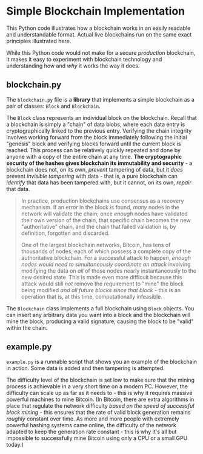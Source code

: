 # Simple Blockchain Implementation

This Python code illustrates how a blockchain works in an easily readable and understandable format. Actual live blockchains run on the same exact principles illustrated here.

While this Python code would not make for a secure *production* blockchain, it makes it easy to experiment with blockchain technology and understanding how and *why* it works the way it does.

## blockchain.py

The `blockchain.py` file is a **library** that implements a simple blockchain as a pair of classes: `Block` and `Blockchain`.

The `Block` class represents an individual block on the blockchain. Recall that a blockchain is simply a "chain" of data blobs, where each data entry is cryptographically linked to the previous entry. Verifying the chain integrity involves working forward from the block immediately following the initial "genesis" block and verifying blocks forward until the current block is reached. This process can be relatively quickly repeated and done by anyone with a copy of the entire chain at any time. **The cryptographic security of the hashes gives blockchain its immutability and security** - a blockchain does not, on its own, *prevent* tampering of data, but it *does* prevent *invisible tampering* with data - that is, a pure blockchain can *identify* that data has been tampered with, but it cannot, on its own, *repair* that data.

> In practice, production blockchains use consensus as a recovery mechanism. If an error in the block is found, *many* nodes in the network will validate the chain; once *enough* nodes have validated their own version of the chain, that specific chain becomes the new "authoritative" chain, and the chain that failed validation is, by definition, forgotten and discarded.
>
> One of the largest blockchain networks, Bitcoin, has tens of thousands of nodes, each of which possess a complete copy of the authoritative blockchain. For a successful attack to happen, *enough nodes would need to simultaneously coordinate an attack* involving modifying the data on *all* of those nodes nearly instantaneously to the new desired state. This is made even more difficult because this attack would still *not* remove the requirement to "mine" the block being modified *and all future blocks since that block* - this is an operation that is, at this time, computationally infeasible.

The `Blockchain` class implements a full blockchain using `Block` objects. You can insert any arbitrary data you want into a block and the blockchain will mine the block, producing a valid signature, causing the block to be "valid" within the chain.

## example.py

`example.py` is a runnable script that shows you an example of the blockchain in action. Some data is added and then tampering is attempted.

The difficulty level of the blockchain is set low to make sure that the mining process is achievable in a very short time on a modern PC. However, the difficulty can scale up as far as it needs to - this is why it requires massive powerful machines to mine Bitcoin. (In Bitcoin, there are extra algorithms in place that regulate the network difficulty *based on the speed of successful block mining* - this ensures that the rate of valid block generation remains *roughly* constant over time. As more and more people with extremely powerful hashing systems came online, the difficulty of the network adapted to keep the generation rate constant - this is why it's all but impossible to successfully mine Bitcoin using only a CPU or a small GPU today.)
